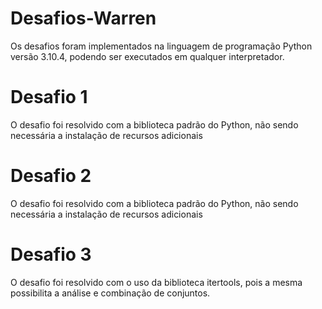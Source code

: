 # Desafios-Warren
Os desafios foram implementados na linguagem de programação Python versão 3.10.4, podendo ser executados em qualquer interpretador.

# Desafio 1
O desafio foi resolvido com a biblioteca padrão do Python, não sendo necessária a instalação de recursos adicionais

# Desafio 2
O desafio foi resolvido com a biblioteca padrão do Python, não sendo necessária a instalação de recursos adicionais

# Desafio 3
O desafio foi resolvido com o uso da biblioteca itertools, pois a mesma possibilita a análise e combinação de conjuntos.
